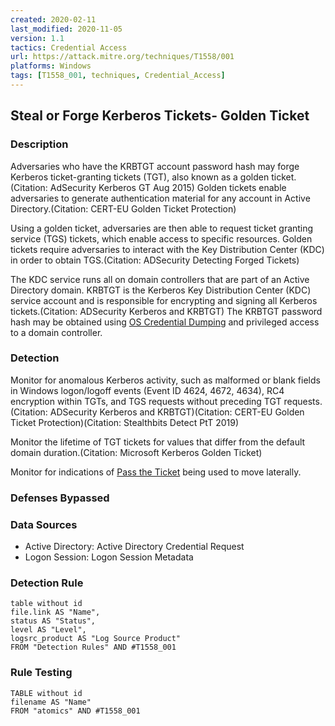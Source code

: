```yaml
---
created: 2020-02-11
last_modified: 2020-11-05
version: 1.1
tactics: Credential Access
url: https://attack.mitre.org/techniques/T1558/001
platforms: Windows
tags: [T1558_001, techniques, Credential_Access]
---
```


## Steal or Forge Kerberos Tickets- Golden Ticket

### Description

Adversaries who have the KRBTGT account password hash may forge Kerberos ticket-granting tickets (TGT), also known as a golden ticket.(Citation: AdSecurity Kerberos GT Aug 2015) Golden tickets enable adversaries to generate authentication material for any account in Active Directory.(Citation: CERT-EU Golden Ticket Protection) 

Using a golden ticket, adversaries are then able to request ticket granting service (TGS) tickets, which enable access to specific resources. Golden tickets require adversaries to interact with the Key Distribution Center (KDC) in order to obtain TGS.(Citation: ADSecurity Detecting Forged Tickets)

The KDC service runs all on domain controllers that are part of an Active Directory domain. KRBTGT is the Kerberos Key Distribution Center (KDC) service account and is responsible for encrypting and signing all Kerberos tickets.(Citation: ADSecurity Kerberos and KRBTGT) The KRBTGT password hash may be obtained using [OS Credential Dumping](https://attack.mitre.org/techniques/T1003) and privileged access to a domain controller.

### Detection

Monitor for anomalous Kerberos activity, such as malformed or blank fields in Windows logon/logoff events (Event ID 4624, 4672, 4634), RC4 encryption within TGTs, and TGS requests without preceding TGT requests.(Citation: ADSecurity Kerberos and KRBTGT)(Citation: CERT-EU Golden Ticket Protection)(Citation: Stealthbits Detect PtT 2019)

Monitor the lifetime of TGT tickets for values that differ from the default domain duration.(Citation: Microsoft Kerberos Golden Ticket)

Monitor for indications of [Pass the Ticket](https://attack.mitre.org/techniques/T1550/003) being used to move laterally. 


### Defenses Bypassed



### Data Sources

  - Active Directory: Active Directory Credential Request
  -  Logon Session: Logon Session Metadata
### Detection Rule

```dataview
table without id
file.link AS "Name",
status AS "Status",
level AS "Level",
logsrc_product AS "Log Source Product"
FROM "Detection Rules" AND #T1558_001
```

### Rule Testing

```dataview
TABLE without id
filename AS "Name"
FROM "atomics" AND #T1558_001
```
